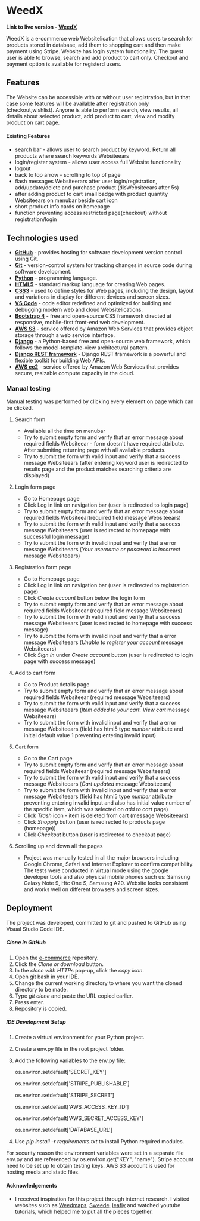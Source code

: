 # WeedX 


**Link to live version - [WeedX](https://www.weedx.io)**

WeedX is a e-commerce web Websitelication that allows users to search for products stored in database, add them to shopping cart and then make payment using Stripe. Website has login system functionality. The guest user is able to browse, search and add product to cart only. Checkout and payment option is available for registerd users.


## Features

The Website can be accessible with or without user registration, but in that case some features will be available after registration only (checkout,wishlist).
Anyone is able to perform search, view results, all details about selected product, add product to cart, view and modify product on cart page.

#### Existing Features

- search bar - allows user to search product by keyword. Return all products where search keywords Websiteears
- login/register system - allows user access full Website functionality
- logout
- back to top arrow - scrolling to top of page
- flash messages Websiteerars after user login/registration, add/update/delete and purchase product (disWebsiteears after 5s)
- after adding product to cart small badge with product quantity Websiteears on menubar beside cart icon
- short product info cards on homepage
- function preventing access restricted page(checkout) without registration/login


## Technologies used

- **[GitHub](https://github.com/)** - provides hosting for software development version control using Git.
- **[Git](https://git-scm.com/)** - version-control system for tracking changes in source code during software development.
- **[Python](https://www.python.org/)** - programming language.
- **[HTML5](https://en.wikipedia.org/wiki/HTML5)** - standard markup language for creating Web pages.
- **[CSS3](https://en.wikipedia.org/wiki/Cascading_Style_Sheets#CSS_3)** - used to define styles for Web pages, including the design, layout and variations in display for different devices and screen sizes.
- **[VS Code](https://code.visualstudio.com/)** - code editor redefined and optimized for building and debugging modern web and cloud Websitelications.
- **[Bootstrap 4](https://getbootstrap.com/)** - free and open-source CSS framework directed at responsive, mobile-first front-end web development.
- **[AWS S3](https://aws.amazon.com/)** - service offered by Amazon Web Services that provides object storage through a web service interface.
- **[Django](https://docs.djangoproject.com/en/1.11/)** - a Python-based free and open-source web framework, which follows the model-template-view architectural pattern.
- **[Django REST framework](https://www.django-rest-framework.org/)** - Django REST framework is a powerful and flexible toolkit for building Web APIs.
- **[AWS ec2](https://aws.amazon.com/)** - service offered by Amazon Web Services that provides secure, resizable compute capacity in the cloud.

### Manual testing

Manual testing was performed by clicking every element on page which can be clicked.

1) Search form

   - Available all the time on menubar
   - Try to submit empty form and verify that an error message about required fields Websiteear - form doesn't have required attribute. After submiting returning page with all available products.
   - Try to submit the form with valid input and verify that a success message Websiteears (after entering keyword user is redirected to results page and the product matches searching criteria are displayed)

2) Login form page

   - Go to Homepage page
   - Click Log in link on navigation bar (user is redirected to login page)
   - Try to submit empty form and verify that an error message about required fields Websiteear(required field message Websiteears)
   - Try to submit the form with valid input and verify that a success message Websiteears (user is redirected to homepage with successful login message)
   - Try to submit the form with invalid input and verify that a error message Websiteears (_Your username or password is incorrect_ message Websiteears)

3) Registration form page

   - Go to Homepage page
   - Click Log in link on navigation bar (user is redirected to registration page)
   - Click _Create account_ button below the login form
   - Try to submit empty form and verify that an error message about required fields Websiteear (required field message Websiteears)
   - Try to submit the form with valid input and verify that a success message Websiteears (user is redirected to homepage with success message)
   - Try to submit the form with invalid input and verify that a error message Websiteears (_Unable to register your account_ message Websiteears)
   - Click _Sign In_ under _Create account_ button (user is redirected to login page with success message)

4) Add to cart form

   - Go to Product details page
   - Try to submit empty form and verify that an error message about required fields Websiteear (required message Websiteears)
   - Try to submit the form with valid input and verify that a success message Websiteears (_Item added to your cart. View cart_ message Websiteears)
   - Try to submit the form with invalid input and verify that a error message Websiteears.(field has html5 type _number_ attribute and initial default value 1 preventing entering invalid input)

5) Cart form

   - Go to the Cart page
   - Try to submit empty form and verify that an error message about required fields Websiteear (required message Websiteears)
   - Try to submit the form with valid input and verify that a success message Websiteears (_Cart updated_ message Websiteears)
   - Try to submit the form with invalid input and verify that a error message Websiteears (field has html5 type _number_ attribute preventing entering invalid input and also has initial value number of the specific item, which was selected on _add to cart_ page)
   - Click _Trash_ icon - item is deleted from cart (message Websiteears)
   - Click _Shoppig_ button (user is redirected to products page (homepage))
   - Click _Checkout_ button (user is redirected to checkout page)



6) Scrolling up and down all the pages

   - Project was manually tested in all the major browsers including Google Chrome, Safari and Internet Explorer to confirm compatibility. The tests were conducted in virtual mode using the google developer tools and also physical mobile phones such us: Samsung Galaxy Note 9, Htc One S, Samsung A20. Website looks consistent and works well on different browsers and screen sizes.


## Deployment

The project was developed, committed to git and pushed to GitHub using Visual Studio Code IDE.

##### Clone in GitHub

1. Open the [e-commerce](https://github.com/AnshumanSelnox/BackwoodAroma.git) repository.
2. Click the _Clone or download_ button.
3. In the _clone with HTTPs_ pop-up, click the _copy icon_.
4. Open git bash in your IDE.
5. Change the current working directory to where you want the cloned directory to be made.
6. Type _git clone_ and paste the URL copied earlier.
7. Press enter.
8. Repository is copied.

##### IDE Development Setup

1. Create a virtual environment for your Python project.
2. Create a env.py file in the root project folder.
3. Add the following variables to the env.py file:

   os.environ.setdefault['SECRET_KEY']

   os.environ.setdefault['STRIPE_PUBLISHABLE']

   os.environ.setdefault['STRIPE_SECRET']

   os.environ.setdefault['AWS_ACCESS_KEY_ID']

   os.environ.setdefault['AWS_SECRET_ACCESS_KEY']

   os.environ.setdefault['DATABASE_URL']

4. Use _pip install -r requirements.txt_ to install Python required modules.

For security reason the environment variables were set in a separate file env.py and are referenced by os.environ.get("KEY", "name"). Stripe account need to be set up to obtain testing keys. AWS S3 account is used for hosting media and static files.



#### Acknowledgements

- I received inspiration for this project through internet research. I visited websites such as [Weedmaps](https://weedmaps.com/), [Sweede](https://sweede.io/), [leafly](https://www.leafly.com/) and watched youtube tutorials, which helped me to put all the pieces together.
